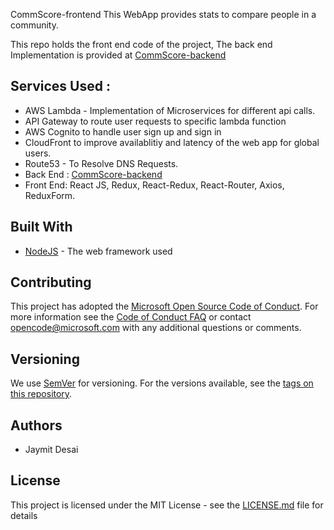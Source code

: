 CommScore-frontend
This WebApp provides stats to compare people in a community. 

This repo holds the front end code of the project, The back end Implementation is provided at [CommScore-backend](https://www.github.com/jaymit123/CommScore-backend)


## Services Used :

- AWS Lambda - Implementation of Microservices for different api calls.
- API Gateway to route user requests to specific lambda function
- AWS Cognito to handle user sign up and sign in
- CloudFront to improve availablitiy and latency of the web app for global users.
- Route53 - To Resolve DNS Requests.
- Back End : [CommScore-backend](https://www.github.com/jaymit123/CommScore-backend)
- Front End: React JS, Redux, React-Redux, React-Router, Axios, ReduxForm.


## Built With

* [NodeJS](https://nodejs.org/en/) - The web framework used

## Contributing

This project has adopted the [Microsoft Open Source Code of Conduct](https://opensource.microsoft.com/codeofconduct/). For more information see the [Code of Conduct FAQ](https://opensource.microsoft.com/codeofconduct/faq/) or contact [opencode@microsoft.com](mailto:opencode@microsoft.com) with any additional questions or comments.

## Versioning
We use [SemVer](http://semver.org/) for versioning. For the versions available, see the [tags on this repository](https://github.com/your/project/tags). 

## Authors

* Jaymit Desai



## License

This project is licensed under the MIT License - see the [LICENSE.md](LICENSE.md) file for details

